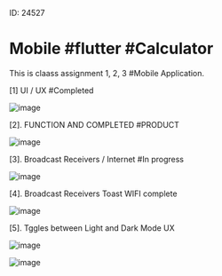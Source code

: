 ID: 24527
# Mobile  #flutter  #Calculator
This is claass assignment 1, 2, 3 #Mobile Application.

[1] UI / UX  #Completed

![image](https://github.com/Deodate/mobile/assets/13644752/1de95f6b-f553-4720-a0b0-e612d54e0b9d)

[2]. FUNCTION AND COMPLETED #PRODUCT 

![image](https://github.com/Deodate/mobile/assets/13644752/5887350c-9caf-4f79-bab5-e23188bfa8d5)

[3]. Broadcast Receivers / Internet #In progress

![image](https://github.com/Deodate/mobile/assets/13644752/159328d4-75fa-4274-8869-f255902f965c)

[4]. Broadcast Receivers Toast WIFI complete

![image](https://github.com/Deodate/mobile/assets/13644752/3d088c85-6b05-4ba0-ba12-2f13dad07f48)

[5]. Tggles between Light and Dark Mode UX

![image](https://github.com/Deodate/mobile/assets/13644752/4a1a773e-8ba0-488e-9ed1-c5cf95a484e5)

![image](https://github.com/Deodate/mobile/assets/13644752/15104cae-7748-46f0-8ca8-848686f95ca4)







